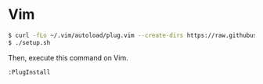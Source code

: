# Vim
```bash
$ curl -fLo ~/.vim/autoload/plug.vim --create-dirs https://raw.githubusercontent.com/junegunn/vim-plug/master/plug.vim
$ ./setup.sh
```
Then, execute this command on Vim.
```
:PlugInstall
```
